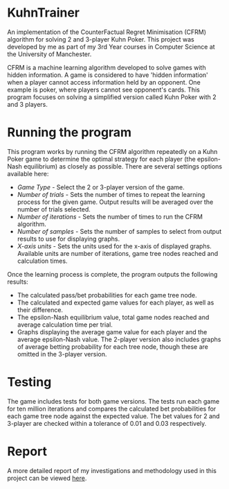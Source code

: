 # KuhnTrainer
An implementation of the CounterFactual Regret Minimisation (CFRM) algorithm for solving 2 and 3-player Kuhn Poker. This project was developed by me as part of my 3rd Year courses in Computer Science at the University of Manchester.

CFRM is a machine learning algorithm developed to solve games with hidden information. A game is considered to have 'hidden information' when a player cannot access information held by an opponent. One example is poker, where players cannot see opponent's cards. This program focuses on solving a simplified version called Kuhn Poker with 2 and 3 players.

# Running the program
This program works by running the CFRM algorithm repeatedly on a Kuhn Poker game to determine the optimal strategy for each player (the epsilon-Nash equilibrium) as closely as possible. There are several settings options available here:

- *Game Type* - Select the 2 or 3-player version of the game.
- *Number of trials* - Sets the number of times to repeat the learning process for the given game. Output results will be averaged over the number of trials selected.
- *Number of iterations* - Sets the number of times to run the CFRM algorithm.
- *Number of samples* - Sets the number of samples to select from output results to use for displaying graphs.
- *X-axis units* - Sets the units used for the x-axis of displayed graphs. Available units are number of iterations, game tree nodes reached and calculation times.

Once the learning process is complete, the program outputs the following results:

- The calculated pass/bet probabilities for each game tree node.
- The calculated and expected game values for each player, as well as their difference.
- The epsilon-Nash equilibrium value, total game nodes reached and average calculation time per trial.
- Graphs displaying the average game value for each player and the average epsilon-Nash value. The 2-player version also includes graphs of average betting probability for each tree node, though these are omitted in the 3-player version.

# Testing
The game includes tests for both game versions. The tests run each game for ten million iterations and compares the calculated bet probabilities for each game tree node against the expected value. The bet values for 2 and 3-player are checked within a tolerance of 0.01 and 0.03 respectively.

# Report
A more detailed report of my investigations and methodology used in this project can be viewed [here](https://github.com/PranavBahuguna/KuhnTrainer/blob/master/report.pdf).
